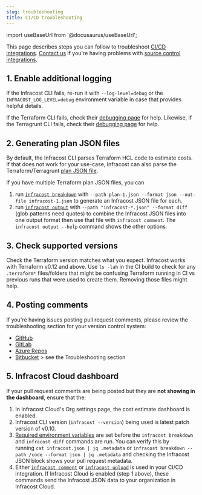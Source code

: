 ```yaml
---
slug: troubleshooting
title: CI/CD troubleshooting
---
```


import useBaseUrl from '@docusaurus/useBaseUrl';

This page describes steps you can follow to troubleshoot [CI/CD integrations](/docs/integrations/cicd/#cicd-integrations). [Contact us](/docs/support/) if you're having problems with [source control integrations](/docs/integrations/cicd/#source-control-integrations-recommended).

## 1. Enable additional logging

If the Infracost CLI fails, re-run it with `--log-level=debug` or the `INFRACOST_LOG_LEVEL=debug` environment variable in case that provides helpful details.

If the Terraform CLI fails, check their [debugging page](https://www.terraform.io/internals/debugging) for help. Likewise, if the Terragrunt CLI fails, check their [debugging page](https://terragrunt.gruntwork.io/docs/features/debugging/) for help.

## 2. Generating plan JSON files

By default, the Infracost CLI parses Terraform HCL code to estimate costs. If that does not work for your use-case, Infracost can also parse the Terraform/Terragrunt [plan JSON file](/docs/features/cli_commands/#option-2-terraform-plan-json).

If you have multiple Terraform plan JSON files, you can
1. run [`infracost breakdown`](/docs/features/cli_commands/#breakdown) with `--path plan-1.json --format json --out-file infracost-1.json` to generate an Infracost JSON file for each.
2. run [`infracost output`](/docs/features/cli_commands/#combined-output-formats) with `--path "infracost-*.json" --format diff` (glob patterns need quotes) to combine the Infracost JSON files into one output format then use that file with `infracost comment`. The `infracost output --help` command shows the other options.

## 3. Check supported versions

Check the Terraform version matches what you expect. Infracost works with Terraform v0.12 and above.
Use `ls -lah` in the CI build to check for any `.terraform*` files/folders that might be confusing Terraform running in CI vs previous runs that were used to create them. Removing those files might help.

## 4. Posting comments

If you're having issues posting pull request comments, please review the troubleshooting section for your version control system:

- [GitHub](https://github.com/infracost/actions/#permissions-issue)
- [GitLab](https://gitlab.com/infracost/infracost-gitlab-ci#troubleshooting)
- [Azure Repos](https://github.com/infracost/infracost-azure-devops#troubleshooting)
- [Bitbucket](https://bitbucket.org/infracost/infracost-bitbucket-pipeline) > see the Troubleshooting section

## 5. Infracost Cloud dashboard

If your pull request comments are being posted but they are **not showing in the dashboard**, ensure that the:
1. In Infracost Cloud's Org settings page, the cost estimate dashboard is enabled.
2. Infracost CLI version (`infracost --version`) being used is latest patch version of v0.10.
3. [Required environment variables](/docs/features/environment_variables/#environment-variables-to-set-metadata) are set before the `infracost breakdown` and `infracost diff` commands are run. You can verify this by running `cat infracost.json | jq .metadata` or `infracost breakdown --path /code --format json | jq .metadata` and checking the Infracost JSON block shows your pull request metadata.
4. Either [`infracost comment`](/docs/features/cli_commands/#comment-on-pull-requests) or [`infracost upload`](/docs/features/cli_commands/#upload-runs) is used in your CI/CD integration. If Infracost Cloud is enabled (step 1 above), these commands send the Infracost JSON data to your organization in Infracost Cloud.
